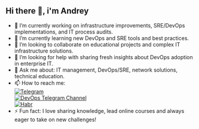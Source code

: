 ## Hi there 👋, i'm Andrey

<!--
**AndreyChuyan/AndreyChuyan** is a ✨ _special_ ✨ repository because its `README.md` (this file) appears on your GitHub profile.

Here are some ideas to get you started:

- 🔭 I’m currently working on ...
- 🌱 I’m currently learning ...
- 👯 I’m looking to collaborate on ...
- 🤔 I’m looking for help with ...
- 💬 Ask me about ...
- 📫 How to reach me: ...
- 😄 Pronouns: ...
- ⚡ Fun fact: ...
-->

- 🔭 I’m currently working on infrastructure improvements, SRE/DevOps implementations, and IT process audits.
- 🌱 I’m currently learning new DevOps and SRE tools and best practices.
- 👯 I’m looking to collaborate on educational projects and complex IT infrastructure solutions.
- 🤔 I’m looking for help with sharing fresh insights about DevOps adoption in enterprise IT.
- 💬 Ask me about: IT management, DevOps/SRE, network solutions, technical education.
- 📫 How to reach me:  
  [![Telegram](https://img.shields.io/badge/Telegram-2CA5E0?logo=telegram&logoColor=white)](https://t.me/Andrey_Chuyan)  
  [![DevOps Telegram Channel](https://img.shields.io/badge/DevOps_Channel-26A5E4?logo=telegram&logoColor=white)](https://t.me/IT_Chuyana)  
  [![Habr](https://img.shields.io/badge/Habr-4B8DF8)](https://habr.com/ru/users/andrey_chuyan/)
- ⚡️ Fun fact: I love sharing knowledge, lead online courses and always eager to take on new challenges!
